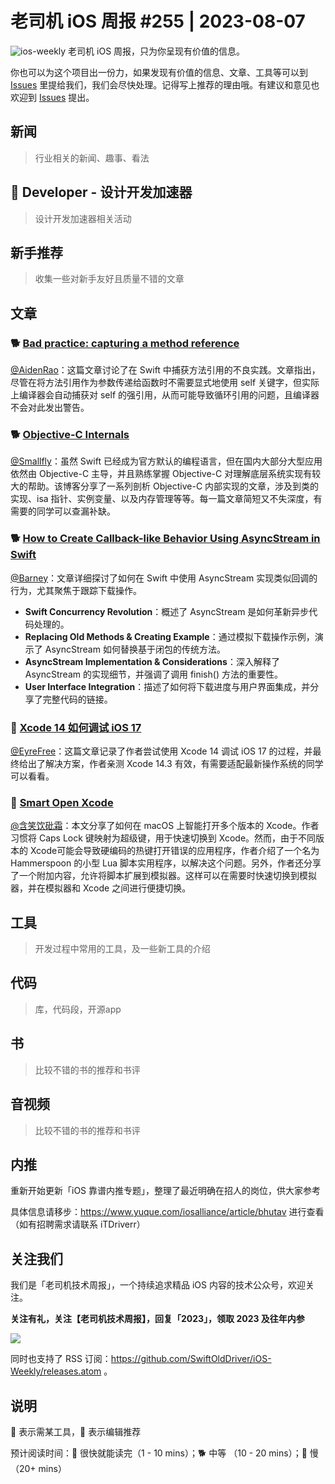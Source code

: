 # 老司机 iOS 周报 #255 | 2023-08-07

![ios-weekly](https://github.com/SwiftOldDriver/iOS-Weekly/blob/master/assets/ios-weekly.png?raw=true)
老司机 iOS 周报，只为你呈现有价值的信息。

你也可以为这个项目出一份力，如果发现有价值的信息、文章、工具等可以到 [Issues](https://github.com/SwiftOldDriver/iOS-Weekly/issues) 里提给我们，我们会尽快处理。记得写上推荐的理由哦。有建议和意见也欢迎到 [Issues](https://github.com/SwiftOldDriver/iOS-Weekly/issues) 提出。

## 新闻

> 行业相关的新闻、趣事、看法

##  Developer - 设计开发加速器

> 设计开发加速器相关活动

## 新手推荐

> 收集一些对新手友好且质量不错的文章

## 文章

### 🐕 [Bad practice: capturing a method reference](https://github.com/SwiftOldDriver/iOS-Weekly/issues/4137)

[@AidenRao](https://weibo.com/AidenRao)：这篇文章讨论了在 Swift 中捕获方法引用的不良实践。文章指出，尽管在将方法引用作为参数传递给函数时不需要显式地使用 self 关键字，但实际上编译器会自动捕获对 self 的强引用，从而可能导致循环引用的问题，且编译器不会对此发出警告。

### 🐕 [Objective-C Internals](https://alwaysprocessing.blog/series/objc-internals)
[@Smallfly](https://github.com/iostalks)：虽然 Swift 已经成为官方默认的编程语言，但在国内大部分大型应用依然由 Objective-C 主导，并且熟练掌握 Objective-C 对理解底层系统实现有较大的帮助。该博客分享了一系列剖析 Objective-C 内部实现的文章，涉及到类的实现、isa 指针、实例变量、以及内存管理等等。每一篇文章简短又不失深度，有需要的同学可以查漏补缺。

### 🐕 [How to Create Callback-like Behavior Using AsyncStream in Swift](https://swiftsenpai.com/swift/asyncstream-callback)

[@Barney](https://github.com/BarneyZhaoooo)：文章详细探讨了如何在 Swift 中使用 AsyncStream 实现类似回调的行为，尤其聚焦于跟踪下载操作。

* **Swift Concurrency Revolution**：概述了 AsyncStream 是如何革新异步代码处理的。
* **Replacing Old Methods & Creating Example**：通过模拟下载操作示例，演示了 AsyncStream 如何替换基于闭包的传统方法。
* **AsyncStream Implementation & Considerations**：深入解释了 AsyncStream 的实现细节，并强调了调用 finish() 方法的重要性。
* **User Interface Integration**：描述了如何将下载进度与用户界面集成，并分享了完整代码的链接。

### 🐎 [Xcode 14 如何调试 iOS 17](https://mp.weixin.qq.com/s/9K6gH-owQC_Oi6ZzRo2cRQ)

[@EyreFree](https://github.com/EyreFree)：这篇文章记录了作者尝试使用 Xcode 14 调试 iOS 17 的过程，并最终给出了解决方案，作者亲测 Xcode 14.3 有效，有需要适配最新操作系统的同学可以看看。

### 🐎 [Smart Open Xcode](https://christianselig.com/2023/08/smartly-open-xcode/)

[@含笑饮砒霜](https://weibo.com/chinafishnews/)：本文分享了如何在 macOS 上智能打开多个版本的 Xcode。作者习惯将 Caps Lock 键映射为超级键，用于快速切换到 Xcode。然而，由于不同版本的 Xcode可能会导致硬编码的热键打开错误的应用程序，作者介绍了一个名为 Hammerspoon 的小型 Lua 脚本实用程序，以解决这个问题。另外，作者还分享了一个附加内容，允许将脚本扩展到模拟器。这样可以在需要时快速切换到模拟器，并在模拟器和 Xcode 之间进行便捷切换。


## 工具

> 开发过程中常用的工具，及一些新工具的介绍

## 代码

> 库，代码段，开源app

## 书

> 比较不错的书的推荐和书评

## 音视频

> 比较不错的书的推荐和书评

## 内推

重新开始更新「iOS 靠谱内推专题」，整理了最近明确在招人的岗位，供大家参考

具体信息请移步：https://www.yuque.com/iosalliance/article/bhutav 进行查看（如有招聘需求请联系 iTDriverr）

## 关注我们

我们是「老司机技术周报」，一个持续追求精品 iOS 内容的技术公众号，欢迎关注。

**关注有礼，关注【老司机技术周报】，回复「2023」，领取 2023 及往年内参**

![](https://github.com/SwiftOldDriver/iOS-Weekly/blob/master/assets/qrcode_for_wechat.jpg?raw=true)

同时也支持了 RSS 订阅：https://github.com/SwiftOldDriver/iOS-Weekly/releases.atom 。

## 说明

🚧 表示需某工具，🌟 表示编辑推荐

预计阅读时间：🐎 很快就能读完（1 - 10 mins）；🐕 中等 （10 - 20 mins）；🐢 慢（20+ mins）
